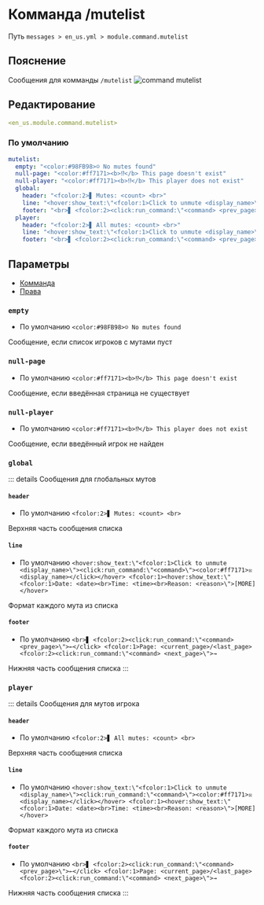 # Комманда /mutelist
Путь `messages > en_us.yml > module.command.mutelist`

## Пояснение
Сообщения для комманды `/mutelist`
![command mutelist](/commandmutelist.png)

## Редактирование
```yaml
<en_us.module.command.mutelist>
```

### По умолчанию
```yaml
mutelist:
  empty: "<color:#98FB98>☺ No mutes found"
  null-page: "<color:#ff7171><b>⁉</b> This page doesn't exist"
  null-player: "<color:#ff7171><b>⁉</b> This player does not exist"
  global:
    header: "<fcolor:2>▋ Mutes: <count> <br>"
    line: "<hover:show_text:\"<fcolor:1>Click to unmute <display_name>\"><click:run_command:\"<command>\"><color:#ff7171>☒ <display_name></click></hover> <fcolor:1><hover:show_text:\"<fcolor:1>Date: <date><br>Time: <time><br>Reason: <reason>\">[MORE]</hover>"
    footer: "<br>▋ <fcolor:2><click:run_command:\"<command> <prev_page>\">←</click> <fcolor:1>Page: <current_page>/<last_page> <fcolor:2><click:run_command:\"<command> <next_page>\">→"
  player:
    header: "<fcolor:2>▋ All mutes: <count> <br>"
    line: "<hover:show_text:\"<fcolor:1>Click to unmute <display_name>\"><click:run_command:\"<command>\"><color:#ff7171>☒ <display_name></click></hover> <fcolor:1><hover:show_text:\"<fcolor:1>Date: <date><br>Time: <time><br>Reason: <reason>\">[MORE]</hover>"
    footer: "<br>▋ <fcolor:2><click:run_command:\"<command> <prev_page>\">←</click> <fcolor:1>Page: <current_page>/<last_page> <fcolor:2><click:run_command:\"<command> <next_page>\">→"
```

## Параметры

- [Комманда](/ru/commands/module/command/mutelist/)
- [Права](/ru/permissions/module/command/mutelist/)

### `empty`
- По умолчанию `<color:#98FB98>☺ No mutes found`

Сообщение, если список игроков с мутами пуст

### `null-page`
- По умолчанию `<color:#ff7171><b>⁉</b> This page doesn't exist`

Сообщение, если введённая страница не существует

### `null-player`
- По умолчанию `<color:#ff7171><b>⁉</b> This player does not exist`

Сообщение, если введённый игрок не найден

### `global`

::: details Сообщения для глобальных мутов

#### `header`
- По умолчанию `<fcolor:2>▋ Mutes: <count> <br>`

Верхняя часть сообщения списка

#### `line`
- По умолчанию `<hover:show_text:\"<fcolor:1>Click to unmute <display_name>\"><click:run_command:\"<command>\"><color:#ff7171>☒ <display_name></click></hover> <fcolor:1><hover:show_text:\"<fcolor:1>Date: <date><br>Time: <time><br>Reason: <reason>\">[MORE]</hover>`

Формат каждого мута из списка

#### `footer`
- По умолчанию `<br>▋ <fcolor:2><click:run_command:\"<command> <prev_page>\">←</click> <fcolor:1>Page: <current_page>/<last_page> <fcolor:2><click:run_command:\"<command> <next_page>\">→`

Нижняя часть сообщения списка
:::

### `player`

::: details Сообщения для мутов игрока

#### `header`
- По умолчанию `<fcolor:2>▋ All mutes: <count> <br>`

Верхняя часть сообщения списка

#### `line`
- По умолчанию `<hover:show_text:\"<fcolor:1>Click to unmute <display_name>\"><click:run_command:\"<command>\"><color:#ff7171>☒ <display_name></click></hover> <fcolor:1><hover:show_text:\"<fcolor:1>Date: <date><br>Time: <time><br>Reason: <reason>\">[MORE]</hover>`

Формат каждого мута из списка

#### `footer`
- По умолчанию `<br>▋ <fcolor:2><click:run_command:\"<command> <prev_page>\">←</click> <fcolor:1>Page: <current_page>/<last_page> <fcolor:2><click:run_command:\"<command> <next_page>\">→`

Нижняя часть сообщения списка
:::

